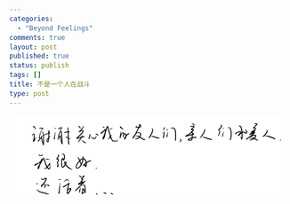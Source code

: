 ```yaml
--- 
categories: 
  - "Beyond Feelings"
comments: true
layout: post
published: true
status: publish
tags: []
title: 不是一个人在战斗
type: post
---
```

<div id="msgcns!5F971C000415D85F!662" class="bvMsg">
<div>
<img title="Ink Generated with Ink Blog Plugin - http://www.edholloway.com" src="/images/blog/2007-03-26-bu-shi--ge-ren-zai-zhan-dou-0.jpg">
</div>
</div>
